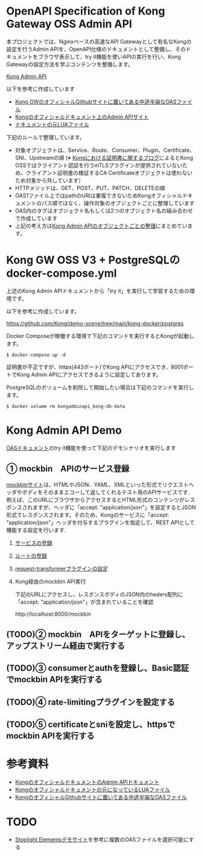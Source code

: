 # OpenAPI Specification of Kong Gateway OSS Admin API

本プロジェクトでは、Nginxベースの高速なAPI Gatewayとして有名なKongの設定を行うAdmin APIを、OpenAPI仕様のドキュメントとして整備し、そのドキュメントをブラウザ表示して、try it機能を使いAPIの実行を行い、Kong Gatewayの設定方法を学ぶコンテンツを整備します。

[Kong Admin API](https://david3080.github.io/kongadminapi)

以下を参考に作成しています
- [Kong GWのオフィシャルGithubサイトに置いてある中途半端なOASファイル](https://github.com/Kong/kong/blob/master/kong-admin-api.yml)
- [Kongのオフィシャルドキュメント上のAdmin APIサイト](https://docs.konghq.com/gateway/3.0.x/admin-api)
- [ドキュメントの元LUAファイル](https://github.com/Kong/kong/blob/master/autodoc/admin-api/data/admin-api.lua)

下記のルールで整理しています。
- 対象オブジェクトは、Service、Route、Consumer、Plugin、Certificate、SNI、Upstreamの順
(※ [Kongにおける証明書に関するブログ](https://konghq.com/blog/mutual-tls-api-gateway)によるとKong OSSではクライアント認証を行うmTLSプラグインが提供されていないため、クライアント証明書の検証するCA Certificateオブジェクトは使わないため対象から外しています）
- HTTPメソッドは、GET、POST、PUT、PATCH、DELETEの順
- OAS1ファイル上ではpathのURIは重複できないためKongオフィシャルドキュメントのパス順ではなく、操作対象のオブジェクトごとに整理しています
- OAS内のタグはオブジェクト名もしくは2つのオブジェクト名の組み合わせで作成しています
- 上記の考え方は[Kong Admin APIのオブジェクトごとの整理](./APIList.md)にまとめています。

# Kong GW OSS V3 + PostgreSQLのdocker-compose.yml

上述のKong Admin APIドキュメントから「try it」を実行して学習するための環境です。

以下を参考に作成しています。

https://github.com/Kong/demo-scene/tree/main/kong-docker/postgres

Docker Composeが稼働する環境で下記のコマンドを実行するとKongが起動します。

```
$ docker-compose up -d
```

証明書が不正ですが、https(443ポート)でKong APIにアクセスでき、8001ポートでKong Admin APIにアクセスできるように設定してあります。

PostgreSQLのボリュームを削除して開始したい場合は下記のコマンドを実行します。
```
$ docker volume rm kongadminapi_kong-db-data
```

# Kong Admin API Demo
[OASドキュメント](https://david3080.github.io/kongadminapi/mockbin.html)のtry it機能を使って下記のデモシナリオを実行します

## ① mockbin　APIのサービス登録

[mockbinサイト](https://mockbin.org/request)は、HTMLやJSON、YAML、XMLといった形式でリクエストヘッダやボディをそのままエコーして返してくれるテスト用のAPIサービスです. 例えば、このURLにブラウザからアクセスするとHTML形式のコンテンツがレスポンスされますが、ヘッダに「accept: "application/json"」を設定するとJSON形式でレスポンスされます。そのため、Kongのサービスに「accept: "application/json"」ヘッダを付与するプラグインを指定して、REST APIとして機能する設定を行います.

1. [サービスの登録](https://david3080.github.io/kongadminapi/mockbin.html#/operations/1-2_create-service)
2. [ルートの登録](https://david3080.github.io/kongadminapi/mockbin.html#/operations/2-8_create-route-associated-to-a-specific-service)
3. [request-transformerプラグインの設定](https://david3080.github.io/kongadminapi/mockbin.html#/operations/4-8_create-plugin-associated-to-a-specific-service)
4. Kong経由のmockbin API実行

    下記のURLにアクセスし、レスポンスボディのJSON内のheders配列に「accept: "application/json"」が含まれていることを確認

    http://localhost:8000/mockbin

## (TODO)② mockbin　APIをターゲットに登録し、アップストリーム経由で実行する
## (TODO)③ consumerとauthを登録し、Basic認証でmockbin APIを実行する
## (TODO)④ rate-limitingプラグインを設定する
## (TODO)⑤ certificateとsniを設定し、httpsでmockbin APIを実行する

# 参考資料
- [KongのオフィシャルドキュメントのAdmin APIドキュメント](https://docs.konghq.com/gateway/3.0.x/admin-api)
- [Kongのオフィシャルドキュメントの元になっているLUAファイル](https://github.com/Kong/kong/blob/master/autodoc/admin-api/data/admin-api.lua)
- [KongのオフィシャルGithubサイトに置いてある中途半端なOASファイル](https://github.com/Kong/kong/blob/master/kong-admin-api.yml)

# TODO
- [Stoplight Elementsデモサイト](https://elements-demo.stoplight.io/#/)を参考に複数のOASファイルを選択可能にする

